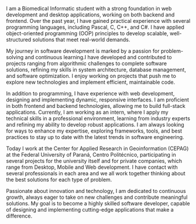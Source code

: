 I am a Biomedical Informatic student with a strong foundation in web development and desktop applications, working on both backend and frontend.
Over the past year, I have gained practical experience with several programming languages, including Pascal, C, C++, and C#.
I have applied object-oriented programming (OOP) principles to develop scalable, well-structured solutions that meet real-world demands.

My journey in software development is marked by a passion for problem-solving and continuous learning.I have developed and contributed to projects ranging
from algorithmic challenges to complete software solutions, refining my skills in system architecture, database management, and software optimization.
I enjoy working on projects that push me to explore new technologies and implement efficient, maintainable code.

In addition to programming, I have experience with web development, designing and implementing dynamic, responsive interfaces. I am proficient in both
frontend and backend technologies, allowing me to build full-stack applications. Currently, I am working as an intern, where I apply my technical skills
in a professional environment, learning from industry experts and refining my ability to develop robust applications. I am always looking for ways to
enhance my expertise, exploring frameworks, tools, and best practices to stay up to date with the latest trends in software engineering.

Today I work at the Center for Applied Research in Geoinformation (CEPAG) at the Federal University of Paraná, Centro Politécnico, participating in several
projects for the university itself and for private companies, which range from Desktop, Mobile and Web development. I have contact with several professionals in
each area and we all work together thinking about the best solutions for each type of problem.

Passionate about innovation and technology, I am dedicated to continuous growth, always eager to take on new challenges and contribute meaningful solutions.
My goal is to become a highly skilled software developer, capable of designing and implementing cutting-edge applications that make a difference.
